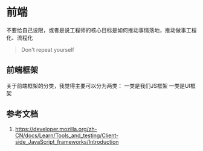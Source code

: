 # 前端
不要给自己设限，或者是说工程师的核心目标是如何推动事情落地，推动做事工程化、流程化
> Don't repeat yourself


## 前端框架
关于前端框架的分类，我觉得主要可以分为两类：
一类是我们JS框架
一类是UI框架




## 参考文档
1. <https://developer.mozilla.org/zh-CN/docs/Learn/Tools_and_testing/Client-side_JavaScript_frameworks/Introduction>